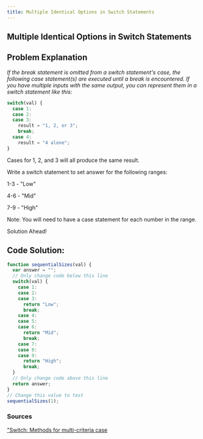 ```yaml
---
title: Multiple Identical Options in Switch Statements
---
```

## Multiple Identical Options in Switch Statements
<!-- The article goes here, in GitHub-flavored Markdown. Feel free to add YouTube videos, images, and CodePen/JSBin embeds  -->
<h2>Problem Explanation</h2>

_If the break statement is omitted from a switch statement's case, the following case statement(s) are executed until a break is encountered. If you have multiple inputs with the same output, you can represent them in a switch statement like this:_
```javascript
switch(val) {
  case 1:
  case 2:
  case 3:
    result = "1, 2, or 3";
    break;
  case 4:
    result = "4 alone";
}
```

Cases for 1, 2, and 3 will all produce the same result.

Write a switch statement to set answer for the following ranges:
<p>1-3 - "Low"</p>
<p>4-6 - "Mid"</p>
<p>7-9 - "High"</p>

Note:
You will need to have a case statement for each number in the range.

Solution Ahead!
## Code Solution:
```javascript
function sequentialSizes(val) {
  var answer = "";
  // Only change code below this line
  switch(val) {
    case 1:
    case 2:
    case 3:
      return "Low";
      break;
    case 4:
    case 5:
    case 6:
      return "Mid";
      break;
    case 7:
    case 8:
    case 9:
      return "High";
      break;
  } 
  // Only change code above this line  
  return answer;  
}
// Change this value to test
sequentialSizes(1);
```
### Sources
["Switch: Methods for multi-criteria case](https://developer.mozilla.org/en-US/docs/Web/JavaScript/Reference/Statements/switch)
<!--stackedit_data:
eyJoaXN0b3J5IjpbMzUyMzgwOTQwLC0xMTUwMTMzMjY3LDE1MT
M4NDYyMDQsLTIxNDY3NjQ0NDcsLTI0MDYwNzA1NSwyMTM1NjAx
NjI0LDgxNTIzNjk1OCw4MjA4MTUyODcsLTExNTY0MzI2MjYsLT
U5ODkyNTQwNiwtOTkyMzQ2Mjk3LC0xMzY1MDA3NzU1LDM1NTE0
MzA0NywtMTI1Mzg4MjM3OCwtMTQ0NDA4NDI0NCwtMTA5MjAxNj
YzNSwyOTE0NzAxOCwtMTkzNTQxNjIzMCwtMTcwMzQ5MTQ2NSwt
MTMwNzE3OTQ2NV19
-->